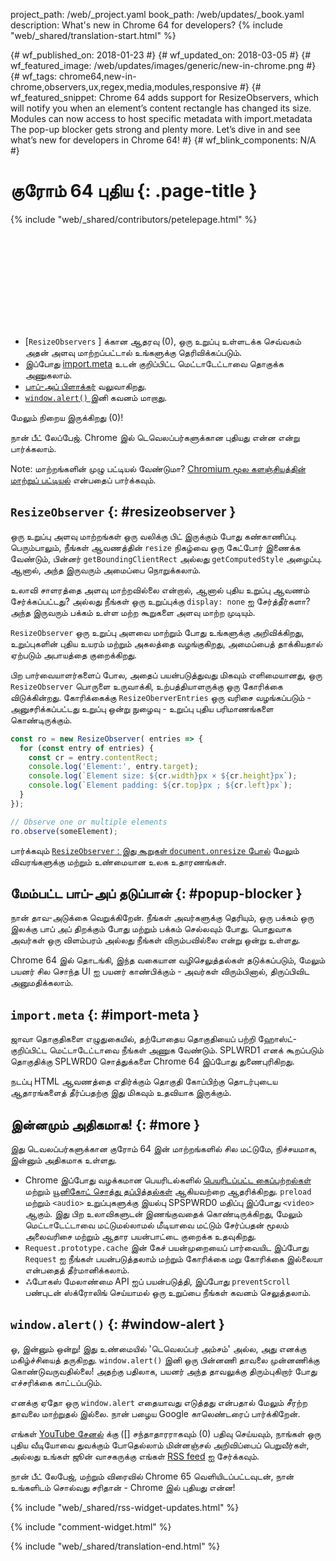 project_path: /web/_project.yaml
book_path: /web/updates/_book.yaml
description: What's new in Chrome 64 for developers?
{% include "web/_shared/translation-start.html" %}

{# wf_published_on: 2018-01-23 #}
{# wf_updated_on: 2018-03-05 #}
{# wf_featured_image: /web/updates/images/generic/new-in-chrome.png #}
{# wf_tags: chrome64,new-in-chrome,observers,ux,regex,media,modules,responsive #}
{# wf_featured_snippet: Chrome 64 adds support for ResizeObservers, which will notify you when an element’s content rectangle has changed its size. Modules can now access to host specific metadata with import.metadata The pop-up blocker gets strong and plenty more. Let’s dive in and see what’s new for developers in Chrome 64! #}
{# wf_blink_components: N/A #}

# குரோம் 64 புதிய {: .page-title }

{% include "web/_shared/contributors/petelepage.html" %}

<div class="clearfix"></div>

<div class="video-wrapper">  <iframe class="devsite-embedded-youtube-video" data-video-id="y5sb-icqOyg"
          data-autohide="1" data-showinfo="0" frameborder="0" allowfullscreen>
  </iframe>
</Span>

* [`ResizeObservers` ] க்கான ஆதரவு (0), ஒரு உறுப்பு உள்ளடக்க செவ்வகம் அதன் அளவு மாற்றப்பட்டால் உங்களுக்கு தெரிவிக்கப்படும்.
* இப்போது [import.meta](#import-meta) உடன் குறிப்பிட்ட மெட்டாடேட்டாவை தொகுக்க அணுகலாம்.
* [பாப்-அப் பிளாக்கர்](#popup-blocker) வலுவாகிறது.
* [`window.alert()` ](#window-alert) இனி கவனம் மாறாது.

மேலும் நிறைய இருக்கிறது (0)!

நான் பீட் லேப்பேஜ். Chrome இல் டெவெலப்பர்களுக்கான புதியது என்ன என்று பார்க்கலாம்.

<div class="clearfix"></div>

Note: மாற்றங்களின் முழு பட்டியல் வேண்டுமா? [Chromium மூல களஞ்சியத்தின் மாற்றுப் பட்டியல்](https://chromium.googlesource.com/chromium/src/+log/63.0.3239.84..64.0.3282.140) என்பதைப் பார்க்கவும்.

## `ResizeObserver` {: #resizeobserver }

ஒரு உறுப்பு அளவு மாற்றங்கள் ஒரு வலிக்கு பிட் இருக்கும் போது கண்காணிப்பு. பெரும்பாலும், நீங்கள் ஆவணத்தின் `resize` நிகழ்வை ஒரு கேட்போர் இணைக்க வேண்டும், பின்னர் `getBoundingClientRect` அல்லது `getComputedStyle` அழைப்பு. ஆனால், அந்த இருவரும் அமைப்பை நொறுக்கலாம்.

உலாவி சாளரத்தை அளவு மாற்றவில்லை என்றால், ஆனால் புதிய உறுப்பு ஆவணம் சேர்க்கப்பட்டது? அல்லது நீங்கள் ஒரு உறுப்புக்கு `display: none` ஐ சேர்த்தீர்களா? அந்த இருவரும் பக்கம் உள்ள மற்ற கூறுகளை அளவு மாற்ற முடியும்.

`ResizeObserver` ஒரு உறுப்பு அளவை மாற்றும் போது உங்களுக்கு அறிவிக்கிறது, உறுப்புகளின் புதிய உயரம் மற்றும் அகலத்தை வழங்குகிறது, அமைப்பைத் தாக்கியதால் ஏற்படும் அபாயத்தை குறைக்கிறது.

பிற பார்வையாளர்களைப் போல, அதைப் பயன்படுத்துவது மிகவும் எளிமையானது, ஒரு `ResizeObserver` பொருளை உருவாக்கி, உற்பத்தியாளருக்கு ஒரு கோரிக்கை விடுக்கின்றது. கோரிக்கைக்கு `ResizeOberverEntries` ஒரு வரிசை வழங்கப்படும் - அனுசரிக்கப்பட்டது உறுப்பு ஒன்று நுழைவு - உறுப்பு புதிய பரிமாணங்களை கொண்டிருக்கும்.

```js
const ro = new ResizeObserver( entries => {
  for (const entry of entries) {
    const cr = entry.contentRect;
    console.log('Element:', entry.target);
    console.log(`Element size: ${cr.width}px × ${cr.height}px`);
    console.log(`Element padding: ${cr.top}px ; ${cr.left}px`);
  }
});

// Observe one or multiple elements
ro.observe(someElement);
```

பார்க்கவும் [`ResizeObserver` : இது கூறுகள் `document.onresize` போல்](/web/updates/2016/10/resizeobserver) மேலும் விவரங்களுக்கு மற்றும் உண்மையான உலக உதாரணங்கள்.


## மேம்பட்ட பாப்-அப் தடுப்பான் {: #popup-blocker }

நான் தாவ-அடுக்கை வெறுக்கிறேன். நீங்கள் அவர்களுக்கு தெரியும், ஒரு பக்கம் ஒரு இலக்கு பாப் அப் திறக்கும் போது மற்றும் பக்கம் செல்லவும் போது. பொதுவாக அவர்கள் ஒரு விளம்பரம் அல்லது நீங்கள் விரும்பவில்லை என்று ஒன்று உள்ளது.

Chrome 64 இல் தொடங்கி, இந்த வகையான வழிசெலுத்தல்கள் தடுக்கப்படும், மேலும் பயனர் சில சொந்த UI ஐ பயனர் காண்பிக்கும் - அவர்கள் விரும்பினால், திருப்பிவிட அனுமதிக்கலாம்.


## `import.meta` {: #import-meta }

ஜாவா தொகுதிகளை எழுதுகையில், தற்போதைய தொகுதியைப் பற்றி ஹோஸ்ட்-குறிப்பிட்ட மெட்டாடேட்டாவை நீங்கள் அணுக வேண்டும். SPLWRD1 எனக் கூறப்படும் தொகுதிக்கு SPLWRD0 சொத்துக்களை Chrome 64 இப்போது துணைபுரிகிறது.

நடப்பு HTML ஆவணத்தை எதிர்க்கும் தொகுதி கோப்பிற்கு தொடர்புடைய ஆதாரங்களைத் தீர்ப்பதற்கு இது மிகவும் உதவியாக இருக்கும்.


## இன்னமும் அதிகமாக! {: #more }

இது டெவலப்பர்களுக்கான குரோம் 64 இன் மாற்றங்களில் சில மட்டுமே, நிச்சயமாக, இன்னும் அதிகமாக உள்ளது.

* Chrome இப்போது வழக்கமான பெயரிடல்களில் [பெயரிடப்பட்ட கைப்பற்றல்கள்](/web/updates/2017/07/upcoming-regexp-features#named_captures) மற்றும் [யூனிகோட் சொத்து தப்பித்தல்கள்](/web/updates/2017/07/upcoming-regexp-features#unicode_property_escapes) ஆகியவற்றை ஆதரிக்கிறது.
`preload` மற்றும் `<audio>` உறுப்புகளுக்கு இயல்பு SPSPWRD0 மதிப்பு இப்போது `<video>` ஆகும். இது பிற உலாவிகளுடன் இணங்குவதைக் கொண்டிருக்கிறது, மேலும் மெட்டாடேட்டாவை மட்டுமல்லாமல் மீடியாவை மட்டும் சேர்ப்பதன் மூலம் அலைவரிசை மற்றும் ஆதார பயன்பாட்டை குறைக்க உதவுகிறது.
* `Request.prototype.cache` இன் கேச் பயன்முறையைப் பார்வையிட இப்போது `Request` ஐ நீங்கள் பயன்படுத்தலாம் மற்றும் கோரிக்கை மறு கோரிக்கை இல்லையா என்பதைத் தீர்மானிக்கலாம்.
* ஃபோகஸ் மேலாண்மை API ஐப் பயன்படுத்தி, இப்போது `preventScroll` பண்புடன் ஸ்க்ரோலிங் செய்யாமல் ஒரு உறுப்பை நீங்கள் கவனம் செலுத்தலாம்.

## `window.alert()` {: #window-alert }

ஓ, இன்னும் ஒன்று! இது உண்மையில் 'டெவெலப்பர் அம்சம்' அல்ல, அது எனக்கு மகிழ்ச்சியைத் தருகிறது. `window.alert()` இனி ஒரு பின்னணி தாவலை முன்னணிக்கு கொண்டுவருவதில்லை! அதற்கு பதிலாக, பயனர் அந்த தாவலுக்கு திரும்புகிறார் போது எச்சரிக்கை காட்டப்படும்.

எனக்கு ஏதோ ஒரு `window.alert` எதையாவது எடுத்தது என்பதால் மேலும் சீரற்ற தாவலை மாற்றுதல் இல்லை. நான் பழைய Google காலெண்டரைப் பார்க்கிறேன்.


எங்கள் [YouTube சேனல்](https://goo.gl/6FP1a5) க்கு ([] சந்தாதாரராகவும் (0) பதிவு செய்யவும், நாங்கள் ஒரு புதிய வீடியோவை துவக்கும் போதெல்லாம் மின்னஞ்சல் அறிவிப்பைப் பெறுவீர்கள், அல்லது உங்கள் ஜூன் வாசகருக்கு எங்கள் [RSS feed](https://www.youtube.com/user/ChromeDevelopers/) ஐ சேர்க்கவும்.


நான் பீட் லேபேஜ், மற்றும் விரைவில் Chrome 65 வெளியிடப்பட்டவுடன், நான் உங்களிடம் சொல்வது சரிதான் - Chrome இல் புதியது என்ன!

{% include "web/_shared/rss-widget-updates.html" %}

{% include "comment-widget.html" %}

{% include "web/_shared/translation-end.html" %}